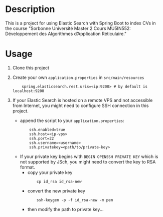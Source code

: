 # Description
This is a project for using Elastic Search with Spring Boot to index CVs in the course "Sorbonne Université Master 2 Cours MU5IN552: Développement des Algorithmes d’Application Réticulaire."

# Usage
1. Clone this project
2. Create your own `application.properties` in `src/main/resources`
    ```
        spring.elasticsearch.rest.uris=<ip:9200> # by default is localhost:9200
    ```
   
3. If your Elastic Search is hosted on a remote VPS and not accessible from Internet, you might need to configure SSH connection in this project.
    * append the script to your `application.properties`:
        ```
            ssh.enabled=true
            ssh.host=<ip-vps>
            ssh.port=22
            ssh.username=<username>
            ssh.privatekey=<path/to/private-key>
        ```
    * If your private key begins with `BEGIN OPENSSH PRIVATE KEY` which is not supported by JSch, you might need to convert the key to RSA format.
        * copy your private key
            ```
                cp id_rsa id_rsa-new
            ```
        * convert the new private key
            ```
                ssh-keygen -p -f id_rsa-new -m pem 
            ```
        * then modify the path to private key...